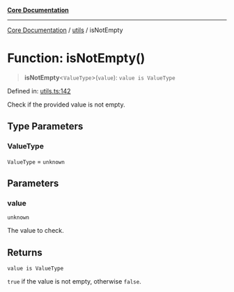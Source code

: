 [**Core Documentation**](../../README.md)

***

[Core Documentation](../../README.md) / [utils](../README.md) / isNotEmpty

# Function: isNotEmpty()

> **isNotEmpty**\<`ValueType`\>(`value`): `value is ValueType`

Defined in: [utils.ts:142](https://github.com/stonemjs/core/blob/e2fddc9518734748c09a72d4b4064dd1d4c1288c/src/utils.ts#L142)

Check if the provided value is not empty.

## Type Parameters

### ValueType

`ValueType` = `unknown`

## Parameters

### value

`unknown`

The value to check.

## Returns

`value is ValueType`

`true` if the value is not empty, otherwise `false`.

